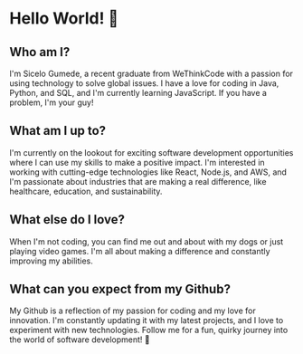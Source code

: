 # Hello World! 👋

## Who am I?

I'm Sicelo Gumede, a recent graduate from WeThinkCode with a passion for using technology to solve global issues. I have a love for coding in Java, Python, and SQL, and I'm currently learning JavaScript. If you have a problem, I'm your guy!

## What am I up to?

I'm currently on the lookout for exciting software development opportunities where I can use my skills to make a positive impact. I'm interested in working with cutting-edge technologies like React, Node.js, and AWS, and I'm passionate about industries that are making a real difference, like healthcare, education, and sustainability.

## What else do I love?

When I'm not coding, you can find me out and about with my dogs or just playing video games. I'm all about making a difference and constantly improving my abilities.

## What can you expect from my Github?

My Github is a reflection of my passion for coding and my love for innovation. I'm constantly updating it with my latest projects, and I love to experiment with new technologies. Follow me for a fun, quirky journey into the world of software development! 🚀
